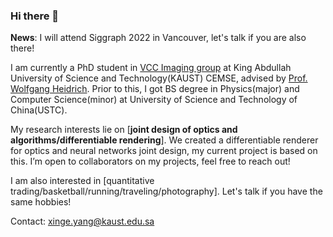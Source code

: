 ### Hi there 👋

**News**: I will attend Siggraph 2022 in Vancouver, let's talk if you are also there!

I am currently a PhD student in [VCC Imaging group](https://vccimaging.org/) at King Abdullah University of Science and Technology(KAUST) CEMSE, advised by [Prof. Wolfgang Heidrich](https://vccimaging.org/People/heidriw/). Prior to this, I got BS degree in Physics(major) and Computer Science(minor) at University of Science and Technology of China(USTC).

My research interests lie on [**joint design of optics and algorithms/differentiable rendering**]. We created a differentiable renderer for optics and neural networks joint design, my current project is based on this. I’m open to collaborators on my projects, feel free to reach out! 

I am also interested in [quantitative trading/basketball/running/traveling/photography]. Let's talk if you have the same hobbies!

Contact: xinge.yang@kaust.edu.sa

<!--
![singer-yang's github stats](https://github-readme-stats.vercel.app/api?username=singer-yang&show_icons=true&count_private=true&hide=prs&theme=default_repocard)
[![Most used languages](https://github-readme-stats.vercel.app/api/top-langs/?username=singer-yang&&layout=compact)](https://github.com/anuraghazra/github-readme-stats)
-->

<!--
**singer-yang/singer-yang** is a ✨ _special_ ✨ repository because its `README.md` (this file) appears on your GitHub profile.

Here are some ideas to get you started:

- 🔭 I’m currently working on ...
- 🌱 I’m currently learning ...
- 👯 I’m looking to collaborate on ...
- 🤔 I’m looking for help with ...
- 💬 Ask me about ...
- 📫 How to reach me: ...
- 😄 Pronouns: ...
- ⚡ Fun fact: ...
-->
